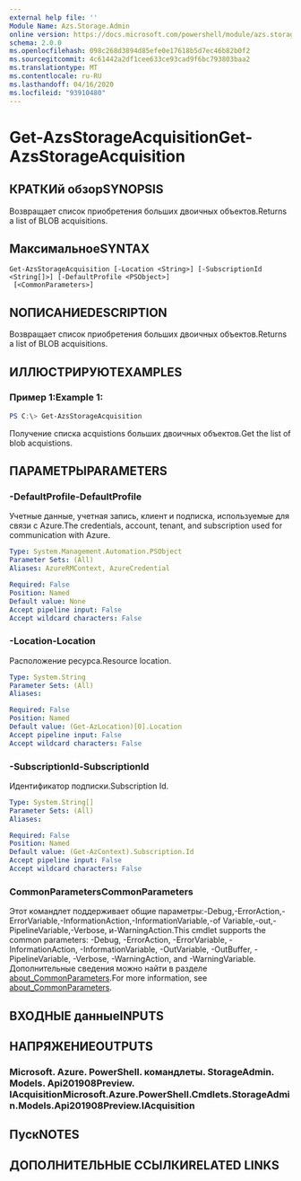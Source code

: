 ```yaml
---
external help file: ''
Module Name: Azs.Storage.Admin
online version: https://docs.microsoft.com/powershell/module/azs.storage.admin/get-azsstorageacquisition
schema: 2.0.0
ms.openlocfilehash: 098c268d3894d85efe0e17618b5d7ec46b82b0f2
ms.sourcegitcommit: 4c61442a2df1cee633ce93cad9f6bc793803baa2
ms.translationtype: MT
ms.contentlocale: ru-RU
ms.lasthandoff: 04/16/2020
ms.locfileid: "93910480"
---
```

# <span data-ttu-id="f0292-101">Get-AzsStorageAcquisition</span><span class="sxs-lookup"><span data-stu-id="f0292-101">Get-AzsStorageAcquisition</span></span>

## <span data-ttu-id="f0292-102">КРАТКИй обзор</span><span class="sxs-lookup"><span data-stu-id="f0292-102">SYNOPSIS</span></span>
<span data-ttu-id="f0292-103">Возвращает список приобретения больших двоичных объектов.</span><span class="sxs-lookup"><span data-stu-id="f0292-103">Returns a list of BLOB acquisitions.</span></span>

## <span data-ttu-id="f0292-104">Максимальное</span><span class="sxs-lookup"><span data-stu-id="f0292-104">SYNTAX</span></span>

```
Get-AzsStorageAcquisition [-Location <String>] [-SubscriptionId <String[]>] [-DefaultProfile <PSObject>]
 [<CommonParameters>]
```

## <span data-ttu-id="f0292-105">NОПИСАНИЕ</span><span class="sxs-lookup"><span data-stu-id="f0292-105">DESCRIPTION</span></span>
<span data-ttu-id="f0292-106">Возвращает список приобретения больших двоичных объектов.</span><span class="sxs-lookup"><span data-stu-id="f0292-106">Returns a list of BLOB acquisitions.</span></span>

## <span data-ttu-id="f0292-107">ИЛЛЮСТРИРУЮТ</span><span class="sxs-lookup"><span data-stu-id="f0292-107">EXAMPLES</span></span>

### <span data-ttu-id="f0292-108">Пример 1:</span><span class="sxs-lookup"><span data-stu-id="f0292-108">Example 1:</span></span>
```powershell
PS C:\> Get-AzsStorageAcquisition
```

<span data-ttu-id="f0292-109">Получение списка acquistions больших двоичных объектов.</span><span class="sxs-lookup"><span data-stu-id="f0292-109">Get the list of blob acquistions.</span></span>

## <span data-ttu-id="f0292-110">ПАРАМЕТРЫ</span><span class="sxs-lookup"><span data-stu-id="f0292-110">PARAMETERS</span></span>

### <span data-ttu-id="f0292-111">-DefaultProfile</span><span class="sxs-lookup"><span data-stu-id="f0292-111">-DefaultProfile</span></span>
<span data-ttu-id="f0292-112">Учетные данные, учетная запись, клиент и подписка, используемые для связи с Azure.</span><span class="sxs-lookup"><span data-stu-id="f0292-112">The credentials, account, tenant, and subscription used for communication with Azure.</span></span>

```yaml
Type: System.Management.Automation.PSObject
Parameter Sets: (All)
Aliases: AzureRMContext, AzureCredential

Required: False
Position: Named
Default value: None
Accept pipeline input: False
Accept wildcard characters: False

```

### <span data-ttu-id="f0292-113">-Location</span><span class="sxs-lookup"><span data-stu-id="f0292-113">-Location</span></span>
<span data-ttu-id="f0292-114">Расположение ресурса.</span><span class="sxs-lookup"><span data-stu-id="f0292-114">Resource location.</span></span>

```yaml
Type: System.String
Parameter Sets: (All)
Aliases:

Required: False
Position: Named
Default value: (Get-AzLocation)[0].Location
Accept pipeline input: False
Accept wildcard characters: False

```

### <span data-ttu-id="f0292-115">-SubscriptionId</span><span class="sxs-lookup"><span data-stu-id="f0292-115">-SubscriptionId</span></span>
<span data-ttu-id="f0292-116">Идентификатор подписки.</span><span class="sxs-lookup"><span data-stu-id="f0292-116">Subscription Id.</span></span>

```yaml
Type: System.String[]
Parameter Sets: (All)
Aliases:

Required: False
Position: Named
Default value: (Get-AzContext).Subscription.Id
Accept pipeline input: False
Accept wildcard characters: False

```

### <span data-ttu-id="f0292-117">CommonParameters</span><span class="sxs-lookup"><span data-stu-id="f0292-117">CommonParameters</span></span>
<span data-ttu-id="f0292-118">Этот командлет поддерживает общие параметры:-Debug,-ErrorAction,-ErrorVariable,-InformationAction,-InformationVariable,-of Variable,-out,-PipelineVariable,-Verbose, и-WarningAction.</span><span class="sxs-lookup"><span data-stu-id="f0292-118">This cmdlet supports the common parameters: -Debug, -ErrorAction, -ErrorVariable, -InformationAction, -InformationVariable, -OutVariable, -OutBuffer, -PipelineVariable, -Verbose, -WarningAction, and -WarningVariable.</span></span> <span data-ttu-id="f0292-119">Дополнительные сведения можно найти в разделе [about_CommonParameters](http://go.microsoft.com/fwlink/?LinkID=113216).</span><span class="sxs-lookup"><span data-stu-id="f0292-119">For more information, see [about_CommonParameters](http://go.microsoft.com/fwlink/?LinkID=113216).</span></span>

## <span data-ttu-id="f0292-120">ВХОДНЫЕ данные</span><span class="sxs-lookup"><span data-stu-id="f0292-120">INPUTS</span></span>

## <span data-ttu-id="f0292-121">НАПРЯЖЕНИЕ</span><span class="sxs-lookup"><span data-stu-id="f0292-121">OUTPUTS</span></span>

### <span data-ttu-id="f0292-122">Microsoft. Azure. PowerShell. командлеты. StorageAdmin. Models. Api201908Preview. IAcquisition</span><span class="sxs-lookup"><span data-stu-id="f0292-122">Microsoft.Azure.PowerShell.Cmdlets.StorageAdmin.Models.Api201908Preview.IAcquisition</span></span>



## <span data-ttu-id="f0292-123">Пуск</span><span class="sxs-lookup"><span data-stu-id="f0292-123">NOTES</span></span>

## <span data-ttu-id="f0292-124">ДОПОЛНИТЕЛЬНЫЕ ССЫЛКИ</span><span class="sxs-lookup"><span data-stu-id="f0292-124">RELATED LINKS</span></span>


